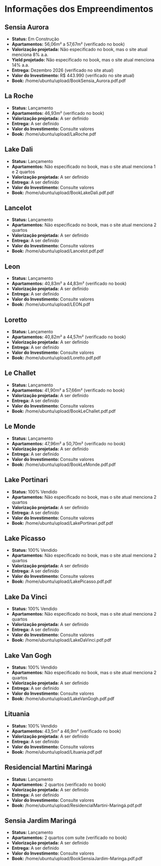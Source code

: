 # Informações dos Empreendimentos




## Sensia Aurora
- **Status:** Em Construção
- **Apartamentos:** 56,06m² a 57,67m² (verificado no book)
- **Valorização projetada:** Não especificado no book, mas o site atual menciona 8% a.a.
- **Yield projetado:** Não especificado no book, mas o site atual menciona 14% a.a.
- **Entrega:** Dezembro 2026 (verificado no site atual)
- **Valor do Investimento:** R$ 443.990 (verificado no site atual)
- **Book:** /home/ubuntu/upload/BookSensia_Aurora.pdf.pdf




## La Roche
- **Status:** Lançamento
- **Apartamentos:** 46,93m² (verificado no book)
- **Valorização projetada:** A ser definido
- **Entrega:** A ser definido
- **Valor do Investimento:** Consulte valores
- **Book:** /home/ubuntu/upload/LaRoche.pdf




## Lake Dali
- **Status:** Lançamento
- **Apartamentos:** Não especificado no book, mas o site atual menciona 1 e 2 quartos
- **Valorização projetada:** A ser definido
- **Entrega:** A ser definido
- **Valor do Investimento:** Consulte valores
- **Book:** /home/ubuntu/upload/BookLakeDali.pdf.pdf




## Lancelot
- **Status:** Lançamento
- **Apartamentos:** Não especificado no book, mas o site atual menciona 2 quartos
- **Valorização projetada:** A ser definido
- **Entrega:** A ser definido
- **Valor do Investimento:** Consulte valores
- **Book:** /home/ubuntu/upload/Lancelot.pdf.pdf




## Leon
- **Status:** Lançamento
- **Apartamentos:** 40,83m² a 44,83m² (verificado no book)
- **Valorização projetada:** A ser definido
- **Entrega:** A ser definido
- **Valor do Investimento:** Consulte valores
- **Book:** /home/ubuntu/upload/LEON.pdf




## Loretto
- **Status:** Lançamento
- **Apartamentos:** 40,82m² a 44,57m² (verificado no book)
- **Valorização projetada:** A ser definido
- **Entrega:** A ser definido
- **Valor do Investimento:** Consulte valores
- **Book:** /home/ubuntu/upload/Loretto.pdf.pdf




## Le Challet
- **Status:** Lançamento
- **Apartamentos:** 41,90m² a 57,66m² (verificado no book)
- **Valorização projetada:** A ser definido
- **Entrega:** A ser definido
- **Valor do Investimento:** Consulte valores
- **Book:** /home/ubuntu/upload/BookLeChallet.pdf.pdf




## Le Monde
- **Status:** Lançamento
- **Apartamentos:** 47,96m² a 50,70m² (verificado no book)
- **Valorização projetada:** A ser definido
- **Entrega:** A ser definido
- **Valor do Investimento:** Consulte valores
- **Book:** /home/ubuntu/upload/BookLeMonde.pdf.pdf




## Lake Portinari
- **Status:** 100% Vendido
- **Apartamentos:** Não especificado no book, mas o site atual menciona 2 quartos
- **Valorização projetada:** A ser definido
- **Entrega:** A ser definido
- **Valor do Investimento:** Consulte valores
- **Book:** /home/ubuntu/upload/LakePortinari.pdf.pdf




## Lake Picasso
- **Status:** 100% Vendido
- **Apartamentos:** Não especificado no book, mas o site atual menciona 2 quartos
- **Valorização projetada:** A ser definido
- **Entrega:** A ser definido
- **Valor do Investimento:** Consulte valores
- **Book:** /home/ubuntu/upload/LakePicasso.pdf.pdf




## Lake Da Vinci
- **Status:** 100% Vendido
- **Apartamentos:** Não especificado no book, mas o site atual menciona 2 quartos
- **Valorização projetada:** A ser definido
- **Entrega:** A ser definido
- **Valor do Investimento:** Consulte valores
- **Book:** /home/ubuntu/upload/LakeDaVinci.pdf.pdf




## Lake Van Gogh
- **Status:** 100% Vendido
- **Apartamentos:** Não especificado no book, mas o site atual menciona 2 quartos
- **Valorização projetada:** A ser definido
- **Entrega:** A ser definido
- **Valor do Investimento:** Consulte valores
- **Book:** /home/ubuntu/upload/LakeVanGogh.pdf.pdf




## Lituania
- **Status:** 100% Vendido
- **Apartamentos:** 43,5m² a 46,9m² (verificado no book)
- **Valorização projetada:** A ser definido
- **Entrega:** A ser definido
- **Valor do Investimento:** Consulte valores
- **Book:** /home/ubuntu/upload/Lituania.pdf.pdf




## Residencial Martini Maringá
- **Status:** Lançamento
- **Apartamentos:** 2 quartos (verificado no book)
- **Valorização projetada:** A ser definido
- **Entrega:** A ser definido
- **Valor do Investimento:** Consulte valores
- **Book:** /home/ubuntu/upload/ResidencialMartini-Maringá.pdf.pdf




## Sensia Jardim Maringá
- **Status:** Lançamento
- **Apartamentos:** 2 quartos com suíte (verificado no book)
- **Valorização projetada:** A ser definido
- **Entrega:** A ser definido
- **Valor do Investimento:** Consulte valores
- **Book:** /home/ubuntu/upload/BookSensiaJardim-Maringa.pdf.pdf



